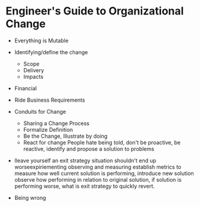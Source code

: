 # Engineer's Guide to Organizational Change


- Everything is Mutable
- Identifying/define the change
  - Scope
  - Delivery
  - Impacts
- Financial
- Ride Business Requirements

- Conduits for Change
  - Sharing a Change Process
  - Formalize Definition
  - Be the Change, Illustrate by doing
  - React for change 
   People hate being told, don't be proactive, be reactive, identify and propose a solution to problems

- lleave yourself an exit strategy
situation shouldn't end up worseexpiriementing observing and measuring establish metrics to measure how well current
solution is performing, introduce new solution observe how performing in relation to original solution, if solution
is performing worse, what is exit strategy to quickly revert.


- Being wrong
